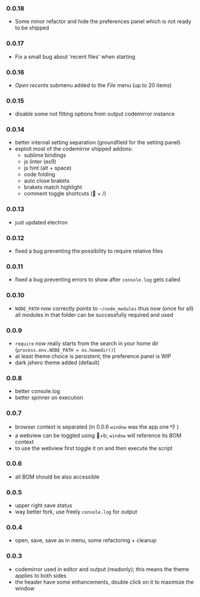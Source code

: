 ### 0.0.18 
- Some minor refactor and hide the preferences panel which is not ready to be shipped
### 0.0.17 
- Fix a small bug about 'recent files' when starting
### 0.0.16 
- _Open recents_ submenu added to the _File_ menu (up to 20 items)
### 0.0.15 
- disable some not fitting options from output codemirror instance

### 0.0.14 
- better internal setting separation (groundfield for the setting panel)
- exploit most of the codemirror shipped addons:
    - sublime bindings
    - js linter (es9)
    - js hint (alt + space)
    - code folding
    - auto close brakets
    - brakets match highlight
    - comment toggle shortcuts ( + /)

### 0.0.13 
- just updated electron

### 0.0.12 
- fixed a bug preventing the possibility to require relative files
### 0.0.11 
- fixed a bug preventing errors to show after `console.log` gets called

### 0.0.10 
- `NODE_PATH` now correctly points to `~/node_modules` thus now (once for all) all modules in that folder can be successfully required and used

### 0.0.9
- `require` now really starts from the search in your home dir (`process.env.NODE_PATH = os.homedir()`)
- at least theme choice is persistent; the preference panel is WIP
- dark jshero theme added (default)

### 0.0.8
- better console.log
- better spinner on execution

### 0.0.7
- browser context is separated (in 0.0.6 `window` was the app one 👎 )
- a webview can be toggled using +b; `window` will reference its BOM context
- to use the webview first toggle it on and then execute the script

### 0.0.6
- all BOM should be also accessible

### 0.0.5
- upper right save status
- way better fork, use freely `console.log` for output

### 0.0.4
- open, save, save as in menu, some refactoring + cleanup
### 0.0.3
- codemirror used in editor and output (readonly); this means the theme applies to both sides
- the header have some enhancements, double click on it to maximize the window